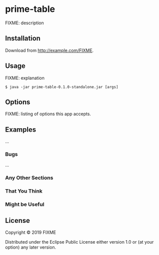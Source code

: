 # prime-table

FIXME: description

## Installation

Download from http://example.com/FIXME.

## Usage

FIXME: explanation

    $ java -jar prime-table-0.1.0-standalone.jar [args]

## Options

FIXME: listing of options this app accepts.

## Examples

...

### Bugs

...

### Any Other Sections
### That You Think
### Might be Useful

## License

Copyright © 2019 FIXME

Distributed under the Eclipse Public License either version 1.0 or (at
your option) any later version.
